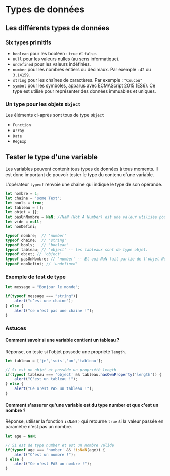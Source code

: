 # Types de données

## Les différents types de données

### Six types **primitifs**  

* `boolean` pour les booléen : `true` et `false`.
* `null` pour les valeurs nulles \(au sens informatique\).
* `undefined` pour les valeurs indéfinies.
* `number` pour les nombres entiers ou décimaux. Par exemple : `42` ou `3.14159`.
* `string` pour les chaînes de caractères. Par exemple : `"Coucou"`
* `symbol` pour les symboles, apparus avec ECMAScript 2015 \(ES6\). Ce  type est utilisé pour représenter des données immuables et uniques.

### Un type pour les **objets** `Object`

Les éléments ci-après sont tous de type `Object`

* `Function`
* `Array`
* `Date`
* `RegExp`

## Tester le type d'une variable

Les variables peuvent contenir tous types de données à tous moments. Il est donc important de pouvoir tester le type du contenu d'une variable.

L'opérateur `typeof` renvoie une chaîne qui indique le type de son opérande.

```javascript
let nombre = 1;
let chaine = 'some Text';
let bools = true;
let tableau = [];
let objet = {};
let pasUnNombre = NaN; //NaN (Not A Number) est une valeur utilisée pour représenter une quantité qui n'est pas un nombre
let vide = null;
let nonDefini;

typeof nombre;  // 'number'
typeof chaine;  // 'string'
typeof bools;   // 'boolean'
typeof tableau; // 'object' -- les tableaux sont de type objet.
typeof objet; // 'object'
typeof pasUnNombre; // 'number' -- Et oui NaN fait partie de l'objet Number.
typeof nonDefini; // 'undefined'
```

### Exemple de test de type

```javascript
let message = "Bonjour le monde";

if(typeof message === "string"){
    alert("c’est une chaine");
} else {
    alert("ce n’est pas une chaine !");
}
```

### Astuces

#### Comment savoir si une variable contient un tableau ?

Réponse, on teste si l'objet possède une propriété `length`.

```javascript
let tableau = ['je','suis','un','tableau'];

// Si est un objet et possède un propriété length
if(typeof tableau === 'object' && tableau.hasOwnProperty('length')) {
    alert("C'est un tableau !");
} else {
    alert("Ce n'est PAS un tableau !");
}
```

#### Comment s'assurer qu'une variable est du type number et que c'est un nombre ?

Réponse, utiliser la fonction `isNaN()` qui retourne `true` si la valeur passée en paramètre n'est pas un nombre.

```javascript
let age = NaN;

// Si est de type number et est un nombre valide
if(typeof age === 'number' && !isNaN(age)) {
    alert("C'est un nombre !");
} else {
    alert("Ce n'est PAS un nombre !");
}
```

